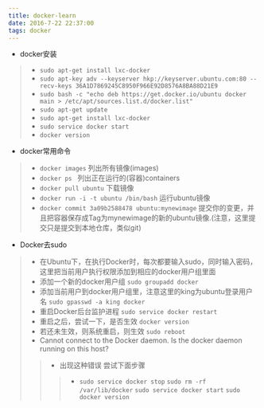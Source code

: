 ```yaml
---
title: docker-learn
date: 2016-7-22 22:37:00
tags: docker
---
```

- docker安装
>- `sudo apt-get install lxc-docker` 
>- `sudo apt-key adv --keyserver hkp://keyserver.ubuntu.com:80 --recv-keys 36A1D7869245C8950F966E92D8576A8BA88D21E9` 
>- `sudo bash -c "echo deb https://get.docker.io/ubuntu docker main > /etc/apt/sources.list.d/docker.list" ` 
>- `sudo apt-get update` 
>- `sudo apt-get install lxc-docker` 
>- `sudo service docker start` 
>- `docker version`  
- docker常用命令
>- `docker images` 列出所有镜像(images) 
>- `docker ps `    列出正在运行的(容器)containers 
>- `docker pull ubuntu` 下载镜像 
>- `docker run -i -t ubuntu /bin/bash`  运行ubuntu镜像 
>- `docker commit 3a09b2588478 ubuntu:mynewimage`  提交你的变更，并且把容器保存成Tag为mynewimage的新的ubuntu镜像.(注意，这里提交只是提交到本地仓库，类似git) 
- Docker去sudo
>- 在Ubuntu下，在执行Docker时，每次都要输入sudo，同时输入密码，这里把当前用户执行权限添加到相应的docker用户组里面 
>- 添加一个新的docker用户组 `sudo groupadd docker` 
>- 添加当前用户到docker用户组里，注意这里的king为ubuntu登录用户名 `sudo gpasswd -a king docker` 
>- 重启Docker后台监护进程 `sudo service docker restart` 
>- 重启之后，尝试一下，是否生效 `docker version` 
>- 若还未生效，则系统重启，则生效 `sudo reboot` 
>- Cannot connect to the Docker daemon. Is the docker daemon running on this host? 
>>- 出现这种错误 尝试下面步骤 
>>>- `sudo service docker stop` `sudo rm -rf /var/lib/docker` `sudo service docker start`  `sudo docker version` 



